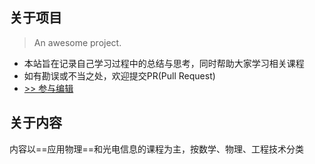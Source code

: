 ## 关于项目

> An awesome project.

- 本站旨在记录自己学习过程中的总结与思考，同时帮助大家学习相关课程
- 如有勘误或不当之处，欢迎提交PR(Pull Request)
- [>> 参与编辑](/doc/参与编辑/README.md)


## 关于内容

内容以==应用物理==和光电信息的课程为主，按数学、物理、工程技术分类

